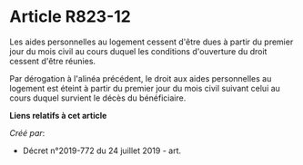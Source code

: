 # Article R823-12

Les aides personnelles au logement cessent d'être dues à partir du premier jour du mois civil au cours duquel les conditions
d'ouverture du droit cessent d'être réunies.

Par dérogation à l'alinéa précédent, le droit aux aides personnelles au logement est éteint à partir du premier jour du mois
civil suivant celui au cours duquel survient le décès du bénéficiaire.

**Liens relatifs à cet article**

_Créé par_:

  - Décret n°2019-772 du 24 juillet 2019 - art.
